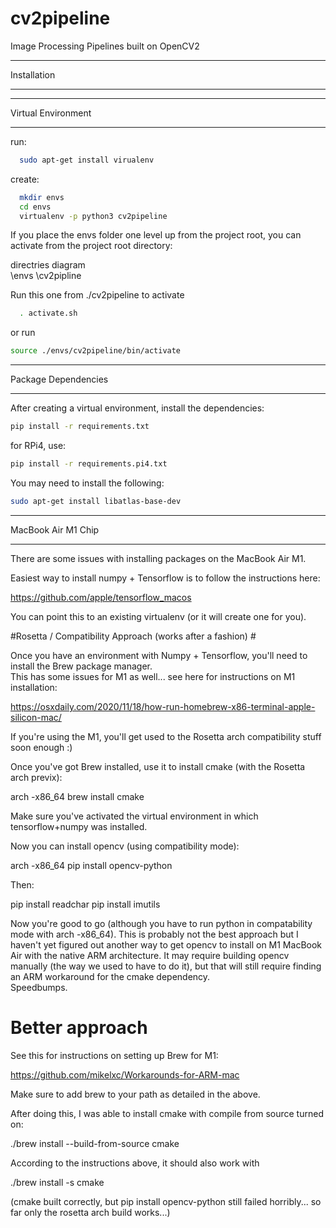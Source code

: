 # cv2pipeline
Image Processing Pipelines built on OpenCV2

____________
Installation
____________

___________________
Virtual Environment
___________________

run:

```bash
  sudo apt-get install virualenv
```

create:
```bash
  mkdir envs
  cd envs
  virtualenv -p python3 cv2pipeline
```

If you place the envs folder one level up from the project root,
you can activate from the project root directory:

directries diagram
\
  \envs
  \cv2pipline

Run this one from ./cv2pipeline to activate
```bash
  . activate.sh
```

or run 

```bash
source ./envs/cv2pipeline/bin/activate
```
________
Package Dependencies
________

After creating a virtual environment, install the dependencies:
```bash
pip install -r requirements.txt
```
for RPi4, use:
```bash
pip install -r requirements.pi4.txt
```
You may need to install the following:
```bash
sudo apt-get install libatlas-base-dev
```
___________________
MacBook Air M1 Chip
___________________

There are some issues with installing packages on the MacBook Air M1.  

Easiest way to install numpy + Tensorflow is to follow the instructions here:

https://github.com/apple/tensorflow_macos

You can point this to an existing virtualenv (or it will create one for you).

#Rosetta / Compatibility Approach (works after a fashion) #

Once you have an environment with Numpy + Tensorflow, you'll need to install the Brew package manager.  
This has some issues for M1 as well... see here for instructions on M1 installation:

https://osxdaily.com/2020/11/18/how-run-homebrew-x86-terminal-apple-silicon-mac/

If you're using the M1, you'll get used to the Rosetta arch compatibility stuff soon enough :)

Once you've got Brew installed, use it to install cmake (with the Rosetta arch previx):

arch -x86_64 brew install cmake

Make sure you've activated the virtual environment in which tensorflow+numpy was installed.

Now you can install opencv (using compatibility mode):

arch -x86_64 pip install opencv-python

Then:

pip install readchar
pip install imutils

Now you're good to go (although you have to run python in compatability mode with arch -x86_64).  This is
probably not the best approach but I haven't yet figured out another way to get opencv to install on M1 
MacBook Air with the native ARM architecture.  It may require building opencv manually (the way we used
to have to do it), but that will still require finding an ARM workaround for the cmake dependency.  
Speedbumps.

# Better approach #
See this for instructions on setting up Brew for M1:

https://github.com/mikelxc/Workarounds-for-ARM-mac

Make sure to add brew to your path as detailed in the above.

After doing this, I was able to install cmake with compile from source turned on:

./brew install --build-from-source cmake

According to the instructions above, it should also work with

./brew install -s cmake

(cmake built correctly, but pip install opencv-python still failed horribly...
 so far only the rosetta arch build works...)


